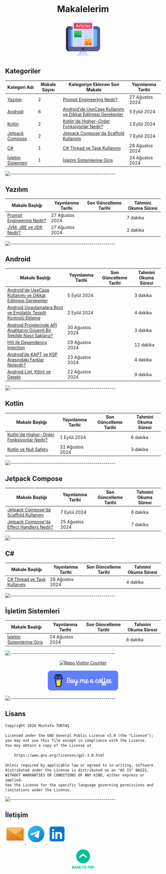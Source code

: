 <h1 align="center">
  Makalelerim <a name="readme-top"></a>
</h1>

<div align="center">
  <img src="./Readme Resources/Makalelerim Logo.png" alt="Logo" width="120"/>
</div>

## Kategoriler

| Kategori Adı                                | Makale Sayısı | Kategoriye Eklenen Son Makale                                                                                                                                                                       | Yayınlanma Tarihi |
| ------------------------------------------- | ------------- | --------------------------------------------------------------------------------------------------------------------------------------------------------------------------------------------------- | ----------------- |
| [Yazılım](#yazılım)                         | 2             | [Prompt Engineering Nedir?](./Makaleler/Yazılım/2%20Prompt%20Engineering%20Nedir/Makale.md)                                                                                                         | 27 Ağustos 2024   |
| [Android](#android)                         | 6             | [Android'de UseCase Kullanımı ve Dikkat Edilmesi Gerekenler](./Makaleler/Android/6%20Android'de%20UseCase%20Kullanımı%20ve%20Dikkat%20Edilmesi%20Gerekenler/Makale.md)                              |  5 Eylül   2024   |
| [Kotlin](#kotlin)                           | 2             | [Kotlin'de Higher-Order Fonksiyonlar Nedir?](./Makaleler/Kotlin/2%20%20Kotlin'de%20Higher-Order%20Fonksiyonlar%20Nedir/Makale.md)                                                                   |  1 Eylül   2024   |
| [Jetpack Compose](#jetpack-compose)         | 2             | [Jetpack Compose'da Scaffold Kullanımı](./Makaleler/Jetpack%20Compose/2%20Jetpack%20Compose’da%20Scaffold%20Kullanımı/Makale.md)                                                                    |  7 Eylül   2024   |
| [C#](#c)                                    | 1             | [C# Thread ve Task Kullanımı](./Makaleler/C-Sharp/1%20C-Sharp%20Thread%20ve%20Task%20Kullanımı/Makale.md)                                                                                           | 28 Ağustos 2024   |
| [İşletim Sistemleri](#i̇şletim-sistemleri)   | 1             | [İşletim Sistemlerine Giriş](./Makaleler/İşletim%20Sistemleri/1%20İşletim%20Sistemlerine%20Giriş/Makale.md)                                                                                         | 24 Ağustos 2024   |


![-----------------------------------------------------](./Readme%20Resources/Çizgi.png)

## Yazılım 

| Makale Başlığı                                                                              | Yayınlanma Tarihi | Son Güncelleme Tarihi | Tahmini Okuma Süresi |
| ------------------------------------------------------------------------------------------- | ----------------- | --------------------- | -------------------- |
| [Prompt Engineering Nedir?](./Makaleler/Yazılım/2%20Prompt%20Engineering%20Nedir/Makale.md) | 27 Ağustos 2024   |                       | 7 dakika             |
| [JVM, JRE ve JDK Nedir?](./Makaleler/Yazılım/1%20JVM,%20JRE%20ve%20JDK%20Nedir/Makale.md)   | 27 Ağustos 2024   |                       | 2 dakika             |


![-----------------------------------------------------](./Readme%20Resources/Çizgi.png)

## Android 

| Makale Başlığı                                                                                                                                                                                      | Yayınlanma Tarihi | Son Güncelleme Tarihi | Tahmini Okuma Süresi |
| --------------------------------------------------------------------------------------------------------------------------------------------------------------------------------------------------- | ----------------- | --------------------- | -------------------- |
| [Android'de UseCase Kullanımı ve Dikkat Edilmesi Gerekenler](./Makaleler/Android/6%20Android'de%20UseCase%20Kullanımı%20ve%20Dikkat%20Edilmesi%20Gerekenler/Makale.md)                              |  5 Eylül   2024   |                       |  3 dakika            |
| [Android Uygulamalara Root ve Emülatör Tespiti Kontrolü Ekleme](./Makaleler/Android/5%20Android%20Uygulamalara%20Root%20ve%20Emülatör%20Tespiti%20Kontrolü%20Ekleme/Makale.md)                      |  2 Eylül   2024   |                       |  4 dakika            |
| [Android Projelerinde API Anahtarını Güvenli Bir Şekilde Nasıl Saklarız?](./Makaleler/Android/4%20Android%20Projelerinde%20API%20Anahtarını%20Güvenli%20Bir%20Şekilde%20Nasıl%20Saklarız/Makale.md) | 30 Ağustos 2024   |                       |  3 dakika            |
| [Hilt ile Dependency Injection](./Makaleler/Android/3%20Hilt%20ile%20Dependecy%20Injection/Makale.md)                                                                                               | 29 Ağustos 2024   |                       | 12 dakika            |
| [Android’de KAPT ve KSP Arasındaki Farklar Nelerdir?](./Makaleler/Android/2%20Android’de%20KAPT%20ve%20KSP%20Arasındaki%20Farklar%20Nelerdir/Makale.md)                                             | 23 Ağustos 2024   |                       |  4 dakika            |
| [Android Lint, Ktlint ve Detekt](./Makaleler/Android/1%20Android%20Lint,%20Ktlint%20ve%20Detekt/Makale.md)                                                                                          | 22 Ağustos 2024   |                       |  9 dakika            |


![-----------------------------------------------------](./Readme%20Resources/Çizgi.png)

## Kotlin

| Makale Başlığı                                                                                                                                                                                      | Yayınlanma Tarihi | Son Güncelleme Tarihi | Tahmini Okuma Süresi |
| --------------------------------------------------------------------------------------------------------------------------------------------------------------------------------------------------- | ----------------- | --------------------- | -------------------- |
| [Kotlin'de Higher-Order Fonksiyonlar Nedir?](./Makaleler/Kotlin/2%20%20Kotlin'de%20Higher-Order%20Fonksiyonlar%20Nedir/Makale.md)                                                                   |  1 Eylül   2024   |                       | 6 dakika             |
| [Kotlin ve Null Safety](./Makaleler/Kotlin/1%20Kotlin%20ve%20Null%20Safety/Makale.md)                                                                                                               | 31 Ağustos 2024   |                       | 3 dakika             |


![-----------------------------------------------------](./Readme%20Resources/Çizgi.png)

## Jetpack Compose

| Makale Başlığı                                                                                                                            | Yayınlanma Tarihi | Son Güncelleme Tarihi | Tahmini Okuma Süresi |
| ----------------------------------------------------------------------------------------------------------------------------------------- | ----------------- | --------------------- | -------------------- |
| [Jetpack Compose'da Scaffold Kullanımı](./Makaleler/Jetpack%20Compose/2%20Jetpack%20Compose’da%20Scaffold%20Kullanımı/Makale.md)          |  7 Eylül   2024   |                       | 6 dakika             |
| [Jetpack Compose'da Effect Handlers Nedir?](./Makaleler/Jetpack%20Compose/1%20Jetpack%20Compose’da%20Effect%20Handlers%20Nedir/Makale.md) | 25 Ağustos 2024   |                       | 7 dakika             |


![-----------------------------------------------------](./Readme%20Resources/Çizgi.png)

## C#

| Makale Başlığı                                                                                                                            | Yayınlanma Tarihi | Son Güncelleme Tarihi | Tahmini Okuma Süresi |
| ----------------------------------------------------------------------------------------------------------------------------------------- | ----------------- | --------------------- | -------------------- |
| [C# Thread ve Task Kullanımı](./Makaleler/C-Sharp/1%20C-Sharp%20Thread%20ve%20Task%20Kullanımı/Makale.md)                                 | 28 Ağustos 2024   |                       | 4 dakika             |                                                                                                               |                   |                       |                      |


![-----------------------------------------------------](./Readme%20Resources/Çizgi.png)

## İşletim Sistemleri

| Makale Başlığı                                                                                              | Yayınlanma Tarihi | Son Güncelleme Tarihi | Tahmini Okuma Süresi |
| ----------------------------------------------------------------------------------------------------------- | ----------------- | --------------------- | -------------------- |
| [İşletim Sistemlerine Giriş](./Makaleler/İşletim%20Sistemleri/1%20İşletim%20Sistemlerine%20Giriş/Makale.md) | 24 Ağustos 2024   |                       | 8 dakika             |


![-----------------------------------------------------](./Readme%20Resources/Çizgi.png)

<div align="center">
  <a href="https://github.com/mustafatoktas/W.BE_RepoVisitorCounterAPI" target="_blank"> <img src="https://toktasoft.com/api/github2/repo-visitor-counter.php?repo=gfs4maubzr5wyh7&show_repo_name=1&show_date=1&show_brand=0&txt_color=255,255,255&bg_color=45,52,58" alt="Repo Visitor Counter"/> </a>
</div>

  <br>
  
<div align="center">
  <a href="https://buymeacoffee.com/mustafatoktas" target="_blank"> <img src="./Readme Resources/İletişim/Buy Me a Coffee.png" alt="Buy Me a Coffee" height="64"/> </a>
</div>


![-----------------------------------------------------](./Readme%20Resources/Çizgi.png)

## Lisans

```
Copyright 2024 Mustafa TOKTAŞ

Licensed under the GNU General Public License v3.0 (the "License");
you may not use this file except in compliance with the License.
You may obtain a copy of the License at

    https://www.gnu.org/licenses/gpl-3.0.html

Unless required by applicable law or agreed to in writing, software
distributed under the License is distributed on an "AS IS" BASIS,
WITHOUT WARRANTIES OR CONDITIONS OF ANY KIND, either express or implied.
See the License for the specific language governing permissions and
limitations under the License.
```


![-----------------------------------------------------](./Readme%20Resources/Çizgi.png)

## İletişim

<a href="mailto:info@mustafatoktas.com"              target="_blank"> <img src="./Readme Resources/İletişim/Mail.png"     alt="Mail"     width="64"/> </a>
<a href="https://t.me/mustafatoktas00"               target="_blank"> <img src="./Readme Resources/İletişim/Telegram.png" alt="Telegram" width="64"/> </a>
<a href="https://www.linkedin.com/in/mustafatoktas/" target="_blank"> <img src="./Readme Resources/İletişim/LinkedIn.png" alt="LinkedIn" width="64"/> </a>

<p align="center">
  <a href="#readme-top"> <img src="./Readme Resources/Back to Top.png" alt="Back to Top" height="64"/> </a>
</p>
